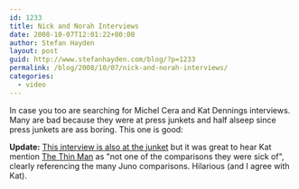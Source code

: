 ```yaml
---
id: 1233
title: Nick and Norah Interviews
date: 2008-10-07T12:01:22+00:00
author: Stefan Hayden
layout: post
guid: http://www.stefanhayden.com/blog/?p=1233
permalink: /blog/2008/10/07/nick-and-norah-interviews/
categories:
  - video
---
```

In case you too are searching for Michel Cera and Kat Dennings interviews. Many are bad because they were at press junkets and half alseep since press junkets are ass boring. This one is good:

<b>Update:</b> <a href="http://splicd.com/4jJhmSZSZD0/31/62">This interview is also at the junket</a> but it was great to hear Kat mention <a href="http://en.wikipedia.org/wiki/The_Thin_Man_(film)">The Thin Man</a> as "not one of the comparisons they were sick of", clearly referencing the many Juno comparisons. Hilarious (and I agree with Kat).

<object width="425" height="344"><param name="movie" value="http://www.youtube.com/v/rFLu5ELjNLw&hl=en&fs=1"></param><param name="allowFullScreen" value="true"></param><embed src="http://www.youtube.com/v/rFLu5ELjNLw&hl=en&fs=1" type="application/x-shockwave-flash" allowfullscreen="true" width="425" height="344"></embed></object>

<object width="425" height="344"><param name="movie" value="http://www.youtube.com/v/Hx-Zv22BEQU&hl=en&fs=1"></param><param name="allowFullScreen" value="true"></param><embed src="http://www.youtube.com/v/Hx-Zv22BEQU&hl=en&fs=1" type="application/x-shockwave-flash" allowfullscreen="true" width="425" height="344"></embed></object>

<object width="425" height="344"><param name="movie" value="http://www.youtube.com/v/xMEBmf9aYmQ&hl=en&fs=1"></param><param name="allowFullScreen" value="true"></param><embed src="http://www.youtube.com/v/xMEBmf9aYmQ&hl=en&fs=1" type="application/x-shockwave-flash" allowfullscreen="true" width="425" height="344"></embed></object>
